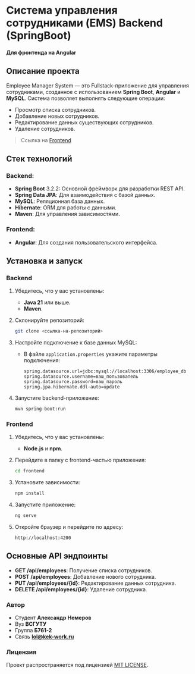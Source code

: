 # Система управления сотрудниками (EMS) Backend (SpringBoot)
#### Для фронтенда на Angular 

## Описание проекта

Employee Manager System — это Fullstack-приложение для управления сотрудниками, созданное с использованием **Spring Boot**, **Angular** и **MySQL**. Система позволяет выполнять следующие операции:

- Просмотр списка сотрудников.
- Добавление новых сотрудников.
- Редактирование данных существующих сотрудников.
- Удаление сотрудников.

>Ссылка на [Frontend](https://github.com/DANTECK-dev/Frontend-Employee-Manager-System)

## Стек технологий

### Backend:
- **Spring Boot** 3.2.2: Основной фреймворк для разработки REST API.
- **Spring Data JPA**: Для взаимодействия с базой данных.
- **MySQL**: Реляционная база данных.
- **Hibernate**: ORM для работы с данными.
- **Maven**: Для управления зависимостями.

### Frontend:
- **Angular**: Для создания пользовательского интерфейса.

## Установка и запуск

### Backend

1. Убедитесь, что у вас установлены:
   - **Java 21** или выше.
   - **Maven**.

2. Склонируйте репозиторий:
   ```bash
   git clone <ссылка-на-репозиторий>
   ```

3. Настройте подключение к базе данных MySQL:
    - В файле `application.properties` укажите параметры подключения:
      ```properties
      spring.datasource.url=jdbc:mysql://localhost:3306/employee_db
      spring.datasource.username=ваш_пользователь
      spring.datasource.password=ваш_пароль
      spring.jpa.hibernate.ddl-auto=update
      ```

4. Запустите backend-приложение:
   ```bash
   mvn spring-boot:run
   ```

### Frontend

1. Убедитесь, что у вас установлены:
    - **Node.js** и **npm**.

2. Перейдите в папку с frontend-частью приложения:
   ```bash
   cd frontend
   ```

3. Установите зависимости:
   ```bash
   npm install
   ```

4. Запустите приложение:
   ```bash
   ng serve
   ```

5. Откройте браузер и перейдите по адресу:
   ```
   http://localhost:4200
   ```

## Основные API эндпоинты

- **GET /api/employees**: Получение списка сотрудников.
- **POST /api/employees**: Добавление нового сотрудника.
- **PUT /api/employees/{id}**: Редактирование данных сотрудника.
- **DELETE /api/employees/{id}**: Удаление сотрудника.

### Автор
- Cтудент **Александр Немеров**
- Вуз **ВСГУТУ**
- Группа **Б761-2**
- Связь **lol@kek-work.ru**

### Лицензия
Проект распространяется под лицензией [MIT LICENSE](LICENSE).
